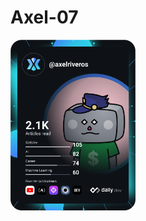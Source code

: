 # Axel-07



<a href="https://app.daily.dev/axelriveros"><img src="https://github.com/Axel-07/Axel-07/blob/main/devcard.svg" width="200" alt="Axel's Dev Card"/></a>
